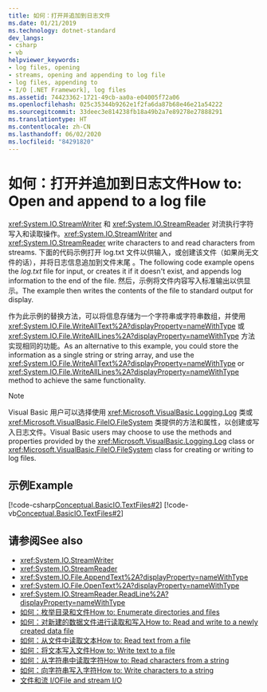 ```yaml
---
title: 如何：打开并追加到日志文件
ms.date: 01/21/2019
ms.technology: dotnet-standard
dev_langs:
- csharp
- vb
helpviewer_keywords:
- log files, opening
- streams, opening and appending to log file
- log files, appending to
- I/O [.NET Framework], log files
ms.assetid: 74423362-1721-49cb-aa0a-e04005f72a06
ms.openlocfilehash: 025c35344b9262e1f2fa6da87b68e46e21a54222
ms.sourcegitcommit: 33deec3e814238fb18a49b2a7e89278e27888291
ms.translationtype: HT
ms.contentlocale: zh-CN
ms.lasthandoff: 06/02/2020
ms.locfileid: "84291820"
---
```

# <a name="how-to-open-and-append-to-a-log-file"></a><span data-ttu-id="3725e-102">如何：打开并追加到日志文件</span><span class="sxs-lookup"><span data-stu-id="3725e-102">How to: Open and append to a log file</span></span>
<span data-ttu-id="3725e-103"><xref:System.IO.StreamWriter> 和 <xref:System.IO.StreamReader> 对流执行字符写入和读取操作。</span><span class="sxs-lookup"><span data-stu-id="3725e-103"><xref:System.IO.StreamWriter> and <xref:System.IO.StreamReader> write characters to and read characters from streams.</span></span> <span data-ttu-id="3725e-104">下面的代码示例打开 log.txt 文件以供输入，或创建该文件（如果尚无文件的话），并将日志信息追加到文件末尾  。</span><span class="sxs-lookup"><span data-stu-id="3725e-104">The following code example opens the *log.txt* file for input, or creates it if it doesn't exist, and appends log information to the end of the file.</span></span> <span data-ttu-id="3725e-105">然后，示例将文件内容写入标准输出以供显示。</span><span class="sxs-lookup"><span data-stu-id="3725e-105">The example then writes the contents of the file to standard output for display.</span></span>

<span data-ttu-id="3725e-106">作为此示例的替换方法，可以将信息存储为一个字符串或字符串数组，并使用 <xref:System.IO.File.WriteAllText%2A?displayProperty=nameWithType> 或 <xref:System.IO.File.WriteAllLines%2A?displayProperty=nameWithType> 方法实现相同的功能。</span><span class="sxs-lookup"><span data-stu-id="3725e-106">As an alternative to this example, you could store the information as a single string or string array, and use the <xref:System.IO.File.WriteAllText%2A?displayProperty=nameWithType> or <xref:System.IO.File.WriteAllLines%2A?displayProperty=nameWithType> method to achieve the same functionality.</span></span>  
  
> [!NOTE]
> <span data-ttu-id="3725e-107">Visual Basic 用户可以选择使用 <xref:Microsoft.VisualBasic.Logging.Log> 类或 <xref:Microsoft.VisualBasic.FileIO.FileSystem> 类提供的方法和属性，以创建或写入日志文件。</span><span class="sxs-lookup"><span data-stu-id="3725e-107">Visual Basic users may choose to use the methods and properties provided by the <xref:Microsoft.VisualBasic.Logging.Log> class or <xref:Microsoft.VisualBasic.FileIO.FileSystem> class for creating or writing to log files.</span></span>  
  
## <a name="example"></a><span data-ttu-id="3725e-108">示例</span><span class="sxs-lookup"><span data-stu-id="3725e-108">Example</span></span>  
 [!code-csharp[Conceptual.BasicIO.TextFiles#2](../../../samples/snippets/csharp/VS_Snippets_CLR/conceptual.basicio.textfiles/cs/source2.cs#2)]
 [!code-vb[Conceptual.BasicIO.TextFiles#2](../../../samples/snippets/visualbasic/VS_Snippets_CLR/conceptual.basicio.textfiles/vb/source2.vb#2)]  
  
## <a name="see-also"></a><span data-ttu-id="3725e-109">请参阅</span><span class="sxs-lookup"><span data-stu-id="3725e-109">See also</span></span>

- <xref:System.IO.StreamWriter>  
- <xref:System.IO.StreamReader>  
- <xref:System.IO.File.AppendText%2A?displayProperty=nameWithType>  
- <xref:System.IO.File.OpenText%2A?displayProperty=nameWithType>  
- <xref:System.IO.StreamReader.ReadLine%2A?displayProperty=nameWithType>  
- [<span data-ttu-id="3725e-110">如何：枚举目录和文件</span><span class="sxs-lookup"><span data-stu-id="3725e-110">How to: Enumerate directories and files</span></span>](how-to-enumerate-directories-and-files.md)  
- [<span data-ttu-id="3725e-111">如何：对新建的数据文件进行读取和写入</span><span class="sxs-lookup"><span data-stu-id="3725e-111">How to: Read and write to a newly created data file</span></span>](how-to-read-and-write-to-a-newly-created-data-file.md)  
- [<span data-ttu-id="3725e-112">如何：从文件中读取文本</span><span class="sxs-lookup"><span data-stu-id="3725e-112">How to: Read text from a file</span></span>](how-to-read-text-from-a-file.md)  
- [<span data-ttu-id="3725e-113">如何：将文本写入文件</span><span class="sxs-lookup"><span data-stu-id="3725e-113">How to: Write text to a file</span></span>](how-to-write-text-to-a-file.md)  
- [<span data-ttu-id="3725e-114">如何：从字符串中读取字符</span><span class="sxs-lookup"><span data-stu-id="3725e-114">How to: Read characters from a string</span></span>](how-to-read-characters-from-a-string.md)  
- [<span data-ttu-id="3725e-115">如何：向字符串写入字符</span><span class="sxs-lookup"><span data-stu-id="3725e-115">How to: Write characters to a string</span></span>](how-to-write-characters-to-a-string.md)  
- [<span data-ttu-id="3725e-116">文件和流 I/O</span><span class="sxs-lookup"><span data-stu-id="3725e-116">File and stream I/O</span></span>](index.md)
